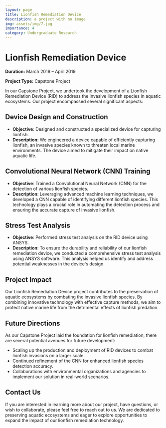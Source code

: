```yaml
---
layout: page
title: Lionfish Remediation Device
description: a project with no image
img: assets/img/7.jpg
importance: 4
category: Undergraduate Research
---
```


# Lionfish Remediation Device

**Duration:** March 2018 – April 2019

**Project Type:** Capstone Project

In our Capstone Project, we undertook the development of a Lionfish Remediation Device (RID) to address the invasive lionfish species in aquatic ecosystems. Our project encompassed several significant aspects:

## Device Design and Construction

- **Objective**: Designed and constructed a specialized device for capturing lionfish.
- **Description**: We engineered a device capable of efficiently capturing lionfish, an invasive species known to threaten local marine environments. The device aimed to mitigate their impact on native aquatic life.

## Convolutional Neural Network (CNN) Training

- **Objective**: Trained a Convolutional Neural Network (CNN) for the detection of various lionfish species.
- **Description**: Leveraging advanced machine learning techniques, we developed a CNN capable of identifying different lionfish species. This technology plays a crucial role in automating the detection process and ensuring the accurate capture of invasive lionfish.

## Stress Test Analysis

- **Objective**: Performed stress test analysis on the RID device using ANSYS.
- **Description**: To ensure the durability and reliability of our lionfish remediation device, we conducted a comprehensive stress test analysis using ANSYS software. This analysis helped us identify and address potential weaknesses in the device's design.

## Project Impact

Our Lionfish Remediation Device project contributes to the preservation of aquatic ecosystems by combating the invasive lionfish species. By combining innovative technology with effective capture methods, we aim to protect native marine life from the detrimental effects of lionfish predation.

## Future Directions

As our Capstone Project laid the foundation for lionfish remediation, there are several potential avenues for future development:

- Scaling up the production and deployment of RID devices to combat lionfish invasions on a larger scale.
- Continued refinement of the CNN for enhanced lionfish species detection accuracy.
- Collaborations with environmental organizations and agencies to implement our solution in real-world scenarios.

## Contact Us

If you are interested in learning more about our project, have questions, or wish to collaborate, please feel free to reach out to us. We are dedicated to preserving aquatic ecosystems and eager to explore opportunities to expand the impact of our lionfish remediation technology.
